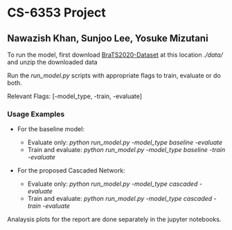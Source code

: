 # CS-6353 Project
## Nawazish Khan, Sunjoo Lee, Yosuke Mizutani

To run the model, first download [BraTS2020-Dataset](https://www.kaggle.com/datasets/awsaf49/brats20-dataset-training-validation) at this location *./data/* and unzip the downloaded data

Run the *run_model.py* scripts with appropriate flags to train, evaluate or do both.

Relevant Flags: [-model_type, -train, -evaluate]

### Usage Examples

- For the baseline model:
    - Evaluate only: *python run_model.py -model_type baseline -evaluate* 
    - Train and evaluate: *python run_model.py -model_type baseline -train -evaluate*

- For the proposed Cascaded Network:
    - Evaluate only: *python run_model.py -model_type cascaded -evaluate*
    - Train and evaluate: *python run_model.py -model_type cascaded -train -evaluate*
 
Analaysis plots for the report are done separately in the jupyter notebooks.